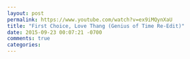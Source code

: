 ```yaml
---
layout: post
permalink: https://www.youtube.com/watch?v=ex9iMQynXaU
title: "First Choice, Love Thang (Genius of Time Re-Edit)"
date: 2015-09-23 00:07:21 -0700
comments: true
categories: 
---
```

